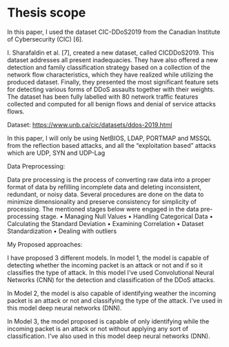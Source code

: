 # Thesis scope

   In this paper, I used the dataset CIC-DDoS2019 from the Canadian Institute of 
Cybersecurity (CIC) [6].

   I. Sharafaldin et al. [7], created a new dataset, called CICDDoS2019. This dataset 
addresses all present inadequacies. They have also offered a new detection and family 
classification strategy based on a collection of the network flow characteristics, which they have 
realized while utilizing the produced dataset. Finally, they presented the most significant feature 
sets for detecting various forms of DDoS assaults together with their weights.
 The dataset has been fully labelled with 80 network traffic features collected and 
computed for all benign flows and denial of service attacks flows.


Dataset: https://www.unb.ca/cic/datasets/ddos-2019.html

   In this paper, I will only be using NetBIOS, LDAP, PORTMAP and MSSQL from the 
reflection based attacks, and all the “exploitation based” attacks which are UDP, SYN and UDP-Lag


   Data Preprocessing:

   Data pre processing is the process of converting raw data into a proper format of data by 
refilling incomplete data and deleting inconsistent, redundant, or noisy data. Several procedures 
are done on the data to minimize dimensionality and preserve consistency for simplicity of 
processing. The mentioned stages below were engaged in the data pre-processing stage.
• Managing Null Values
• Handling Categorical Data
• Calculating the Standard Deviation
• Examining Correlation
• Dataset Standardization
• Dealing with outliers

  My Proposed approaches:

   I have proposed 3 different models. In model 1, the model is capable of detecting whether 
the incoming packet is an attack or not and if so it classifies the type of attack. In this model I’ve 
used Convolutional Neural Networks (CNN) for the detection and classification of the DDoS 
attacks.
 

  In Model 2, the model is also capable of identifying weather the incoming packet is an 
attack or not and classifying the type of the attack. I’ve used in this model deep neural networks 
(DNN).


   In Model 3, the model proposed is capable of only identifying while the incoming 
packet is an attack or not without applying any sort of classification. I’ve also used in this model 
deep neural networks (DNN).

